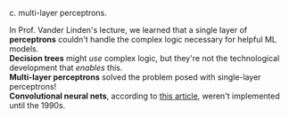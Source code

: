 c. multi-layer perceptrons.  
  
In Prof. Vander Linden's lecture, we learned that a single layer of **perceptrons** couldn't handle the complex logic necessary for helpful ML models.  
**Decision trees** might *use* complex logic, but they're not the technological development that *enables* this.  
**Multi-layer perceptrons** solved the problem posed with single-layer perceptrons!  
**Convolutional neural nets**, according to [this article](https://towardsdatascience.com/the-brief-history-of-convolutional-neural-networks-45afa1046f7f), weren't implemented until the 1990s.